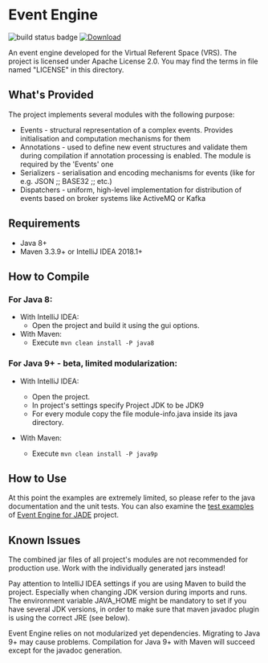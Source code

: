 Event Engine
============

![build status badge](https://travis-ci.org/zhgzhg/Event-Engine.svg?branch=master "Build Status") [ ![Download](https://api.bintray.com/packages/zhgzhg/Event-Engine/Event-Engine/images/download.svg "Download Latest Version") ](https://bintray.com/zhgzhg/Event-Engine/Event-Engine/0.2.1) 

An event engine developed for the Virtual Referent Space (VRS).
The project is licensed under Apache License 2.0. You may find the terms in file named "LICENSE" in this directory.


What's Provided
---------------

The project implements several modules with the following purpose:

* Events - structural representation of a complex events. Provides initialisation and computation mechanisms for them
* Annotations - used to define new event structures and validate them during compilation if annotation processing is enabled. The module is required by the 'Events' one
* Serializers - serialisation and encoding mechanisms for events (like for e.g. JSON ;; BASE32 ;; etc.)
* Dispatchers - uniform, high-level implementation for distribution of events based on broker systems like ActiveMQ or Kafka


Requirements
------------

* Java 8+
* Maven 3.3.9+ or IntelliJ IDEA 2018.1+


How to Compile
--------------

### For Java 8:
* With IntelliJ IDEA: 
    * Open the project and build it using the gui options.
* With Maven:
    * Execute `mvn clean install -P java8`

### For Java 9+ - beta, limited modularization:
* With IntelliJ IDEA:
    * Open the project.
    * In project's settings specify Project JDK to be JDK9 
    * For every module copy the file module-info.java inside its java directory.

* With Maven:
    * Execute `mvn clean install -P java9p`
 
How to Use
----------
 
At this point the examples are extremely limited, so please refer to the java documentation and the unit tests.
You can also examine the [test examples](https://github.com/zhgzhg/Event-Engine-JADE/tree/master/src/test/java/test/pseudo "pseudo test client agent") of [Event Engine for JADE](https://github.com/zhgzhg/Event-Engine-JADE "Event Engine for JADE") project.
 
 
Known Issues
------------

The combined jar files of all project's modules are not recommended for production use. Work with the individually
generated jars instead!
 
Pay attention to IntelliJ IDEA settings if you are using Maven to build the project. Especially when changing JDK
version during imports and runs. The environment variable JAVA_HOME might be mandatory to set if you have several
JDK versions, in order to make sure that maven javadoc plugin is using the correct JRE (see below).

Event Engine relies on not modularized yet dependencies. Migrating to Java 9+ may cause problems.
Compilation for Java 9+ with Maven will succeed except for the javadoc generation.
